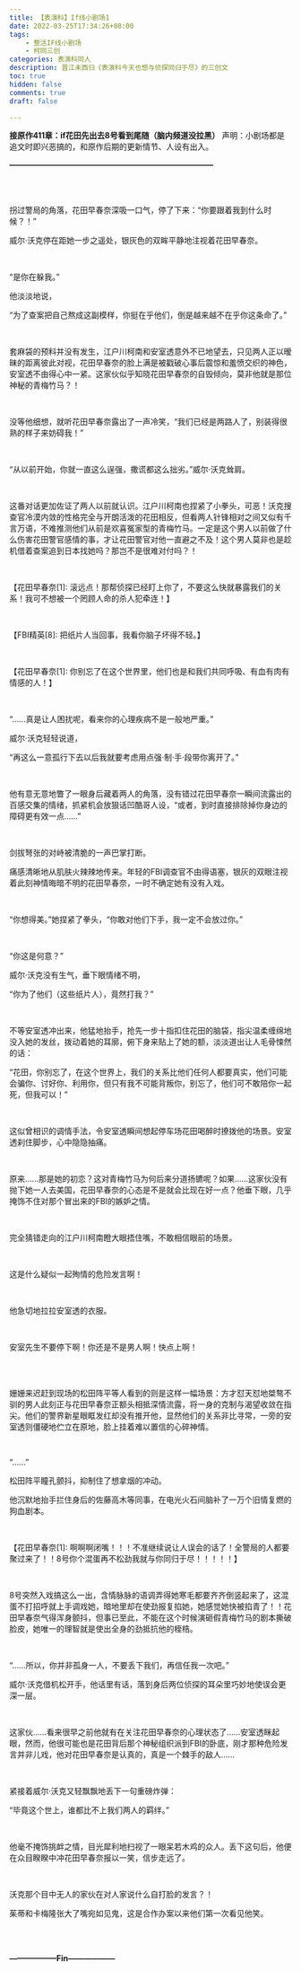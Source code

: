 ```yaml
---
title: 【表演科】If线小剧场1
date: 2022-03-25T17:34:26+08:00
tags: 
    - 整活IF线小剧场
    - 柯同三创
categories: 表演科同人
description: 晋江未西归《表演科今天也想与侦探同归于尽》的三创文
toc: true
hidden: false
comments: true
draft: false

---
```


**接原作411章：if花田先出去8号看到尾随（脑内频道没拉黑）**
声明：小剧场都是追文时即兴恶搞的，和原作后期的更新情节、人设有出入。

**——————————————————————————**             

<br>

<br>

拐过警局的角落，花田早春奈深吸一口气，停了下来：“你要跟着我到什么时候？！”

威尔·沃克停在距她一步之遥处，银灰色的双眸平静地注视着花田早春奈。

<br>

“是你在躲我。”

他淡淡地说，

“为了查案把自己熬成这副模样，你挺在乎他们，倒是越来越不在乎你这条命了。”

<br>

套麻袋的预料并没有发生，江户川柯南和安室透意外不已地望去，只见两人正以暧昧的距离彼此对视，花田早春奈的脸上满是被戳破心事后震惊和羞愤交织的神色，安室透不由得心中一紧。这家伙似乎知晓花田早春奈的自毁倾向，莫非他就是那位神秘的青梅竹马？！

<br>

没等他细想，就听花田早春奈露出了一声冷笑，“我们已经是两路人了，别装得很熟的样子来妨碍我！”

<br>

“从以前开始，你就一直这么逞强，撒谎都这么拙劣。”威尔·沃克耸肩。

<br>

这番对话更加佐证了两人以前就认识。江户川柯南也捏紧了小拳头，可恶！沃克搜查官冷漠内敛的性格完全与开朗活泼的花田相反，但看两人针锋相对之间又似有千言万语，不难推测他们从前是欢喜冤家型的青梅竹马。一定是这个男人以前做了什么伤害花田警官感情的事，才让花田警官对他一直避之不及！这个男人莫非也是趁机借着查案追到日本找她吗？那岂不是很难对付吗？！

<br>

【花田早春奈[1]: 滚远点！那帮侦探已经盯上你了，不要这么快就暴露我们的关系！我可不想被一个罔顾人命的杀人犯牵连！】

<br>

【FBI精英[8]: 把纸片人当回事，我看你脑子坏得不轻。】

<br>

【花田早春奈[1]: 你别忘了在这个世界里，他们也是和我们共同呼吸、有血有肉有情感的人！】

<br>

“……真是让人困扰呢，看来你的心理疾病不是一般地严重。”

威尔·沃克轻轻说道，

“再这么一意孤行下去以后我就要考虑用点强·制·手·段带你离开了。”

<br>

他有意无意地瞥了一眼身后藏着两人的角落，没有错过花田早春奈一瞬间流露出的百感交集的情绪，抓紧机会放狠话凹酷哥人设，“或者，到时直接排除掉你身边的障碍更有效一点……”

<br>

剑拔弩张的对峙被清脆的一声巴掌打断。

痛感清晰地从肌肤火辣辣地传来。年轻的FBI调查官不由得语塞，银灰的双眼注视着此刻神情晦暗不明的花田早春奈，一时不确定她有没有入戏。

<br>

“你想得美。”她捏紧了拳头，“你敢对他们下手，我一定不会放过你。”

<br>

“你这是何意？”

威尔·沃克没有生气，垂下眼情绪不明，

“你为了他们（这些纸片人），竟然打我？”

<br>

不等安室透冲出来，他猛地抬手，抢先一步十指扣住花田的脑袋，指尖温柔缠绵地没入她的发丝，拨动着她的耳廓，俯下身来贴上了她的额，淡淡道出让人毛骨悚然的话：

“花田，你别忘了，在这个世界上，我们的关系比他们任何人都要真实，他们可能会骗你、讨好你、利用你，但只有我不可能背叛你，别忘了，他们可不敢陪你一起死，但我可以！”

<br>

这似曾相识的调情手法，令安室透瞬间想起停车场花田喝醉时撩拨他的场景。安室透刹住脚步，心中隐隐抽痛。

<br>

原来……那是她的初恋？这对青梅竹马为何后来分道扬镳呢？如果……这家伙没有抛下她一人去美国，花田早春奈的心态是不是就会比现在好一点？他垂下眼，几乎掩饰不住对那个冒出来的FBI的嫉妒之情。

<br>

完全猜错走向的江户川柯南瞪大眼捂住嘴，不敢相信眼前的场景。

<br>

这是什么疑似一起殉情的危险发言啊！

<br>

他急切地拉拉安室透的衣服。

<br>

安室先生不要停下啊！你还是不是男人啊！快点上啊！

<br>

<br>

姗姗来迟赶到现场的松田阵平等人看到的则是这样一幅场景：方才怼天怼地桀骜不驯的男人此刻正与花田早春奈正额头相抵深情流露，将一身的克制与渴望收敛在指尖。他们的警界新星眼眶发红却没有推开他，显然他们的关系非比寻常，一旁的安室透则僵硬地伫立在原地，脸上挂着难以置信的心碎神情。

<br>

“……”

松田阵平瞳孔颤抖，抑制住了想拿烟的冲动。

他沉默地抬手拦住身后的佐藤高木等同事，在电光火石间脑补了一万个旧情复燃的狗血剧本。

<br>

【花田早春奈[1]: 啊啊啊闭嘴！！！不准继续说让人误会的话了！全警局的人都要聚过来了！！8号你个混蛋再不松劲我就与你同归于尽！！！！！】

<br>

8号突然入戏搞这么一出，含情脉脉的语调弄得她寒毛都要齐齐倒竖起来了，这混蛋不打招呼就上手调戏她，暗地里却在使劲报复掐她，她感觉她快被掐青了！！花田早春奈气得浑身颤抖，但事已至此，不能在这个时候演砸假青梅竹马的剧本撕破脸皮，她唯一的理智就是使出全身的劲抵抗他的桎梏。

<br>

“……所以，你并非孤身一人，不要丢下我们，再信任我一次吧。”

威尔·沃克借机松开手，他话里有话，落到身后两位侦探的耳朵里巧妙地使误会更深一层。

<br>

这家伙……看来很早之前他就有在关注花田早春奈的心理状态了……安室透眯起眼，然而，他很可能也是花田背后那个神秘组织派到FBI的卧底，刚才那种危险发言并非儿戏，他对花田早春奈是认真的，真是一个棘手的敌人……

<br>

紧接着威尔·沃克又轻飘飘地丢下一句重磅炸弹：

“毕竟这个世上，谁都比不上我们两人的羁绊。”

<br>

他毫不掩饰挑衅之情，目光犀利地扫视了一眼呆若木鸡的众人。丢下这句后，他便在众目睽睽中冲花田早春奈报以一笑，信步走远了。

<br>

沃克那个目中无人的家伙在对人家说什么自打脸的发言？！

茱蒂和卡梅隆张大了嘴宛如见鬼，这是合作办案以来他们第一次看见他笑。

<br>

<br>

**——————Fin——————**